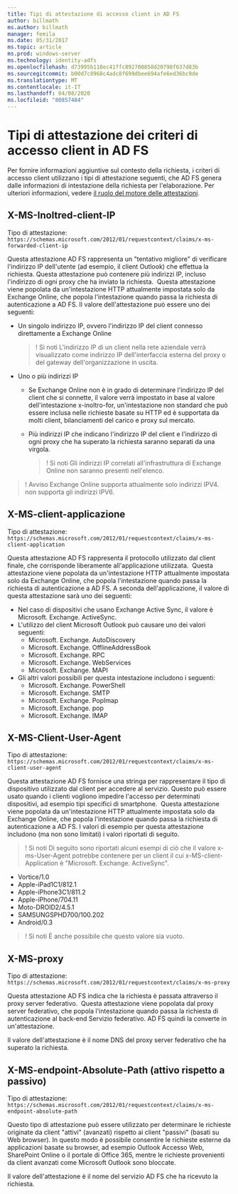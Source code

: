 ```yaml
---
title: Tipi di attestazione di accesso client in AD FS
author: billmath
ms.author: billmath
manager: femila
ms.date: 05/31/2017
ms.topic: article
ms.prod: windows-server
ms.technology: identity-adfs
ms.openlocfilehash: d73995b118ec41ffc892700858d20798f637d83b
ms.sourcegitcommit: b00d7c8968c4adc8f699dbee694afe6ed36bc9de
ms.translationtype: MT
ms.contentlocale: it-IT
ms.lasthandoff: 04/08/2020
ms.locfileid: "80857484"
---
```

# <a name="client-access-policy-claim-types-in-ad-fs"></a>Tipi di attestazione dei criteri di accesso client in AD FS

Per fornire informazioni aggiuntive sul contesto della richiesta, i criteri di accesso client utilizzano i tipi di attestazione seguenti, che AD FS genera dalle informazioni di intestazione della richiesta per l'elaborazione.  Per ulteriori informazioni, vedere [il ruolo del motore delle attestazioni](../technical-reference/the-role-of-the-claims-engine.md).

## <a name="x-ms-forwarded-client-ip"></a>X-MS-Inoltred-client-IP

Tipo di attestazione: `https://schemas.microsoft.com/2012/01/requestcontext/claims/x-ms-forwarded-client-ip`

Questa attestazione AD FS rappresenta un "tentativo migliore" di verificare l'indirizzo IP dell'utente (ad esempio, il client Outlook) che effettua la richiesta. Questa attestazione può contenere più indirizzi IP, incluso l'indirizzo di ogni proxy che ha inviato la richiesta.  Questa attestazione viene popolata da un'intestazione HTTP attualmente impostata solo da Exchange Online, che popola l'intestazione quando passa la richiesta di autenticazione a AD FS. Il valore dell'attestazione può essere uno dei seguenti:


- Un singolo indirizzo IP, ovvero l'indirizzo IP del client connesso direttamente a Exchange Online

    >! Si noti L'indirizzo IP di un client nella rete aziendale verrà visualizzato come indirizzo IP dell'interfaccia esterna del proxy o del gateway dell'organizzazione in uscita.

- Uno o più indirizzi IP
  - Se Exchange Online non è in grado di determinare l'indirizzo IP del client che si connette, il valore verrà impostato in base al valore dell'intestazione x-inoltro-for, un'intestazione non standard che può essere inclusa nelle richieste basate su HTTP ed è supportata da molti client, bilanciamenti del carico e proxy sul mercato.
  - Più indirizzi IP che indicano l'indirizzo IP del client e l'indirizzo di ogni proxy che ha superato la richiesta saranno separati da una virgola.

    >! Si noti Gli indirizzi IP correlati all'infrastruttura di Exchange Online non saranno presenti nell'elenco.


>! Avviso Exchange Online supporta attualmente solo indirizzi IPV4. non supporta gli indirizzi IPV6. 


## <a name="x-ms-client-application"></a>X-MS-client-applicazione

Tipo di attestazione: `https://schemas.microsoft.com/2012/01/requestcontext/claims/x-ms-client-application`

Questa attestazione AD FS rappresenta il protocollo utilizzato dal client finale, che corrisponde liberamente all'applicazione utilizzata.  Questa attestazione viene popolata da un'intestazione HTTP attualmente impostata solo da Exchange Online, che popola l'intestazione quando passa la richiesta di autenticazione a AD FS. A seconda dell'applicazione, il valore di questa attestazione sarà uno dei seguenti:



- Nel caso di dispositivi che usano Exchange Active Sync, il valore è Microsoft. Exchange. ActiveSync. 
- L'utilizzo del client Microsoft Outlook può causare uno dei valori seguenti:
    - Microsoft. Exchange. AutoDiscovery
    - Microsoft. Exchange. OfflineAddressBook
    - Microsoft. Exchange. RPC
    - Microsoft. Exchange. WebServices
    - Microsoft. Exchange. MAPI
- Gli altri valori possibili per questa intestazione includono i seguenti:
    - Microsoft. Exchange. PowerShell
    - Microsoft. Exchange. SMTP
    - Microsoft. Exchange. PopImap
    - Microsoft. Exchange. pop
    - Microsoft. Exchange. IMAP

## <a name="x-ms-client-user-agent"></a>X-MS-Client-User-Agent

Tipo di attestazione: `https://schemas.microsoft.com/2012/01/requestcontext/claims/x-ms-client-user-agent`

Questa attestazione AD FS fornisce una stringa per rappresentare il tipo di dispositivo utilizzato dal client per accedere al servizio. Questo può essere usato quando i clienti vogliono impedire l'accesso per determinati dispositivi, ad esempio tipi specifici di smartphone.  Questa attestazione viene popolata da un'intestazione HTTP attualmente impostata solo da Exchange Online, che popola l'intestazione quando passa la richiesta di autenticazione a AD FS. I valori di esempio per questa attestazione includono (ma non sono limitati) i valori riportati di seguito.
>! Si noti Di seguito sono riportati alcuni esempi di ciò che il valore x-ms-User-Agent potrebbe contenere per un client il cui x-MS-client-Application è "Microsoft. Exchange. ActiveSync".

- Vortice/1.0
- Apple-iPad1C1/812.1
- Apple-iPhone3C1/811.2
- Apple-iPhone/704.11
- Moto-DROID2/4.5.1
- SAMSUNGSPHD700/100.202
- Android/0.3

>! Si noti È anche possibile che questo valore sia vuoto.


## <a name="x-ms-proxy"></a>X-MS-proxy

Tipo di attestazione: `https://schemas.microsoft.com/2012/01/requestcontext/claims/x-ms-proxy`

Questa attestazione AD FS indica che la richiesta è passata attraverso il proxy server federativo.  Questa attestazione viene popolata dal proxy server federativo, che popola l'intestazione quando passa la richiesta di autenticazione al back-end Servizio federativo. AD FS quindi la converte in un'attestazione. 

Il valore dell'attestazione è il nome DNS del proxy server federativo che ha superato la richiesta.

## <a name="x-ms-endpoint-absolute-path-active-vs-passive"></a>X-MS-endpoint-Absolute-Path (attivo rispetto a passivo)

Tipo di attestazione: `https://schemas.microsoft.com/2012/01/requestcontext/claims/x-ms-endpoint-absolute-path`

Questo tipo di attestazione può essere utilizzato per determinare le richieste originate da client "attivi" (avanzati) rispetto ai client "passivi" (basati su Web browser). In questo modo è possibile consentire le richieste esterne da applicazioni basate su browser, ad esempio Outlook Accesso Web, SharePoint Online o il portale di Office 365, mentre le richieste provenienti da client avanzati come Microsoft Outlook sono bloccate.

Il valore dell'attestazione è il nome del servizio AD FS che ha ricevuto la richiesta.
